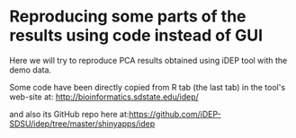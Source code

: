 # Reproducing some parts of the results using code instead of GUI

Here we will try to reproduce PCA results obtained using iDEP tool with the demo data.

Some code have been directly copied from R tab (the last tab) in the tool's web-site at: http://bioinformatics.sdstate.edu/idep/

and also its GitHub repo here at:https://github.com/iDEP-SDSU/idep/tree/master/shinyapps/idep 
